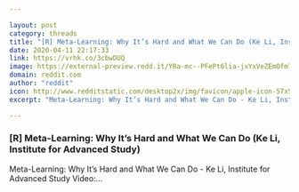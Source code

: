 ```yaml
---

layout: post
category: threads
title: "[R] Meta-Learning: Why It’s Hard and What We Can Do (Ke Li, Institute for Advanced Study)"
date: 2020-04-11 22:17:33
link: https://vrhk.co/3cbwDUQ
image: https://external-preview.redd.it/YRa-mc--PFePt6lia-jxYxVeZEmOfm7melAVf0A_mug.jpg?width=480&height=251.308900524&auto=webp&crop=480:251.308900524,smart&s=ff7bd8e56db8560c868655967e60df80f1de186c
domain: reddit.com
author: "reddit"
icon: http://www.redditstatic.com/desktop2x/img/favicon/apple-icon-57x57.png
excerpt: "Meta-Learning: Why It’s Hard and What We Can Do - Ke Li, Institute for Advanced Study Video:..."

---
```


### [R] Meta-Learning: Why It’s Hard and What We Can Do (Ke Li, Institute for Advanced Study)

Meta-Learning: Why It’s Hard and What We Can Do - Ke Li, Institute for Advanced Study Video:...